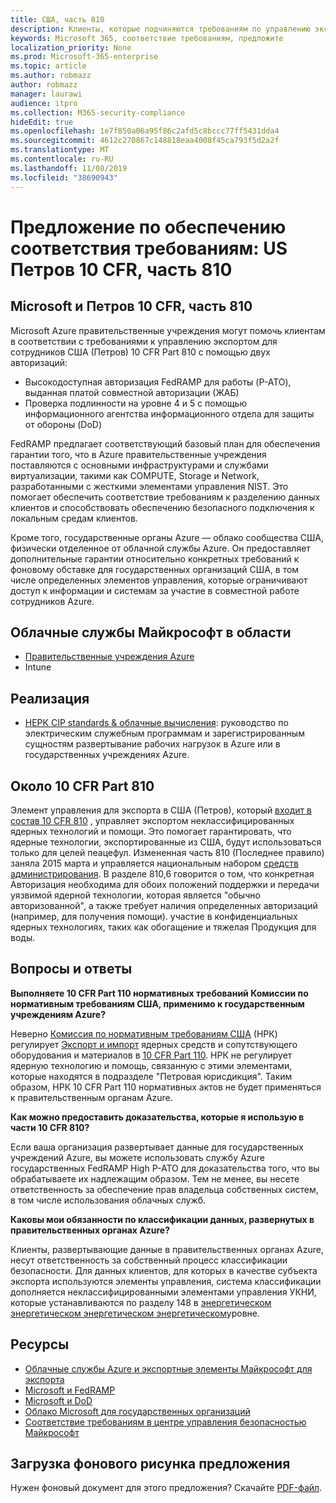 ```yaml
---
title: США, часть 810
description: Клиенты, которые подчиняются требованиям по управлению экспортом для США, часть 810 могут использовать правительственные учреждения Azure.
keywords: Microsoft 365, соответствие требованиям, предложите
localization_priority: None
ms.prod: Microsoft-365-enterprise
ms.topic: article
ms.author: robmazz
author: robmazz
manager: laurawi
audience: itpro
ms.collection: M365-security-compliance
hideEdit: true
ms.openlocfilehash: 1e7f850a06a95f86c2afd5c8bccc77ff5431dda4
ms.sourcegitcommit: 4612c270867c148818eaa4008f45ca793f5d2a2f
ms.translationtype: MT
ms.contentlocale: ru-RU
ms.lasthandoff: 11/08/2019
ms.locfileid: "38690943"
---
```

# <a name="compliance-offering-us-doe-10-cfr-part-810"></a>Предложение по обеспечению соответствия требованиям: US Петров 10 CFR, часть 810

## <a name="microsoft-and-doe-10-cfr-part-810"></a>Microsoft и Петров 10 CFR, часть 810

Microsoft Azure правительственные учреждения могут помочь клиентам в соответствии с требованиями к управлению экспортом для сотрудников США (Петров) 10 CFR Part 810 с помощью двух авторизаций:

- Высокодоступная авторизация FedRAMP для работы (P-ATO), выданная платой совместной авторизации (ЖАБ)
- Проверка подлинности на уровне 4 и 5 с помощью информационного агентства информационного отдела для защиты от обороны (DoD)

FedRAMP предлагает соответствующий базовый план для обеспечения гарантии того, что в Azure правительственные учреждения поставляются с основными инфраструктурами и службами виртуализации, такими как COMPUTE, Storage и Network, разработанными с жесткими элементами управления NIST. Это помогает обеспечить соответствие требованиям к разделению данных клиентов и способствовать обеспечению безопасного подключения к локальным средам клиентов.

Кроме того, государственные органы Azure — облако сообщества США, физически отделенное от облачной службы Azure. Он предоставляет дополнительные гарантии относительно конкретных требований к фоновому обставке для государственных организаций США, в том числе определенных элементов управления, которые ограничивают доступ к информации и системам за участие в совместной работе сотрудников Azure.

## <a name="microsoft-in-scope-cloud-services"></a>Облачные службы Майкрософт в области

- [Правительственные учреждения Azure](https://aka.ms/AzureCompliance)
- Intune

## <a name="how-to-implement"></a>Реализация

- [НЕРК CIP standards & облачные вычисления](https://aka.ms/AzureNERC): руководство по электрическим служебным программам и зарегистрированным сущностям развертывание рабочих нагрузок в Azure или в государственных учреждениях Azure.

## <a name="about-doe-10-cfr-part-810"></a>Около 10 CFR Part 810

Элемент управления для экспорта в США (Петров), который [входит в состав 10 CFR 810](https://www.govinfo.gov/content/pkg/FR-2015-02-23/pdf/2015-03479.pdf) , управляет экспортом неклассифицированных ядерных технологий и помощи. Это помогает гарантировать, что ядерные технологии, экспортированные из США, будут использоваться только для целей пеацефул. Измененная часть 810 (Последнее правило) заняла 2015 марта и управляется национальным набором [средств администрирования](https://www.energy.gov/nnsa/national-nuclear-security-administration). В разделе 810,6 говорится о том, что конкретная Авторизация необходима для обоих положений поддержки и передачи уязвимой ядерной технологии, которая является "обычно авторизованной", а также требует наличия определенных авторизаций (например, для получения помощи). участие в конфиденциальных ядерных технологиях, таких как обогащение и тяжелая Продукция для воды.

## <a name="frequently-asked-questions"></a>Вопросы и ответы

**Выполняете 10 CFR Part 110 нормативных требований Комиссии по нормативным требованиям США, применимо к государственным учреждениям Azure?**

Неверно [Комиссия по нормативным требованиям США](https://www.nrc.gov/) (НРК) регулирует [Экспорт и импорт](https://www.nrc.gov/about-nrc/ip/export-import.html) ядерных средств и сопутствующего оборудования и материалов в [10 CFR Part 110](https://www.nrc.gov/reading-rm/doc-collections/cfr/part110/). НРК не регулирует ядерную технологию и помощь, связанную с этими элементами, которые находятся в подразделе "Петровая юрисдикция". Таким образом, НРК 10 CFR Part 110 нормативных актов не будет применяться к правительственным органам Azure.

**Как можно предоставить доказательства, которые я использую в части 10 CFR 810?**

Если ваша организация развертывает данные для государственных учреждений Azure, вы можете использовать службу Azure государственных FedRAMP High P-ATO для доказательства того, что вы обрабатываете их надлежащим образом. Тем не менее, вы несете ответственность за обеспечение прав владельца собственных систем, в том числе использования облачных служб.

**Каковы мои обязанности по классификации данных, развернутых в правительственных органах Azure?**

Клиенты, развертывающие данные в правительственных органах Azure, несут ответственность за собственный процесс классификации безопасности. Для данных клиентов, для которых в качестве субъекта экспорта используются элементы управления, система классификации дополняется неклассифицированными элементами управления УКНИ, которые устанавливаются по разделу 148 в [энергетическом энергетическом энергетическом энергетическом](https://www.epa.gov/laws-regulations/summary-atomic-energy-act)уровне.

## <a name="resources"></a>Ресурсы

- [Облачные службы Azure и экспортные элементы Майкрософт для экспорта](https://servicetrust.microsoft.com/ViewPage/TrustDocuments?command=Download&downloadType=Document&downloadId=c24c11f2-2cd4-444a-9160-19762855ad3a&docTab=6d000410-c9e9-11e7-9a91-892aae8839ad_FAQ_and_White_Papers)
- [Microsoft и FedRAMP](offering-fedramp.md)
- [Microsoft и DoD](offering-dod-disa-l2-l4-l5.md)
- [Облако Microsoft для государственных организаций](https://www.microsoft.com/enterprise/government)
- [Соответствие требованиям в центре управления безопасностью Майкрософт](https://www.microsoft.com/trust-center/compliance/compliance-overview)

## <a name="download-the-offering-backgrounder"></a>Загрузка фонового рисунка предложения

Нужен фоновый документ для этого предложения? Скачайте [PDF-файл](https://download.microsoft.com/download/A/E/3/AE309D0E-F8D5-42C9-9B36-86FF51464AFC/DOE_10CFR_Part810-Compliance.pdf).
